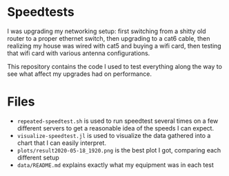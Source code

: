 # Speedtests
I was upgrading my networking setup: first switching from a shitty old router
to a proper ethernet switch, then upgrading to a cat6 cable, then realizing my
house was wired with cat5 and buying a wifi card, then testing that wifi card
with various antenna configurations.

This repository contains the code I used to test everything along the way to
see what affect my upgrades had on performance. 

# Files
- `repeated-speedtest.sh` is used to run speedtest several times on a few
  different servers to get a reasonable idea of the speeds I can expect.
- `visualize-speedtest.jl` is used to visualize the data gathered into a chart
  that I can easily interpret.
- `plots/result2020-05-18_1920.png` is the best plot I got, comparing each
  different setup
- `data/README.md` explains exactly what my equipment was in each test


